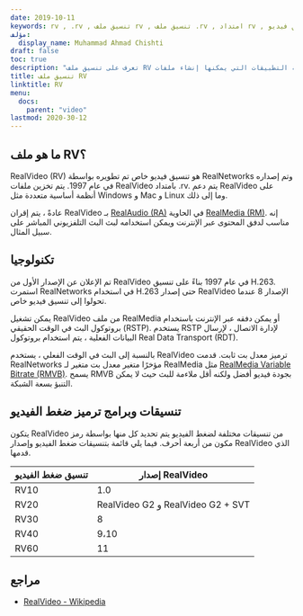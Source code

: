 ```yaml
---
date: 2019-10-11
keywords: rv , .rv , تنسيق ملف rv , تنسيق ملف .rv , امتداد rv , تنسيق فيديو rv , تنسيق ملف RealVideo
مؤلف:
  display_name: Muhammad Ahmad Chishti
draft: false
toc: true
description: "تعرف على تنسيق ملف RV وواجهات برمجة التطبيقات التي يمكنها إنشاء ملفات RV وفتحها."
title: تنسيق ملف RV
linktitle: RV
menu:
  docs:
    parent: "video"
lastmod: 2020-30-12
---
```


## ما هو ملف RV؟ ##

RealVideo (RV) هو تنسيق فيديو خاص تم تطويره بواسطة RealNetworks وتم إصداره في عام 1997. يتم تخزين ملفات RealVideo بامتداد .rv. يتم دعم RealVideo على أنظمة أساسية متعددة مثل Windows و Mac و Linux وما إلى ذلك.

عادةً ، يتم إقران RealVideo بـ [RealAudio (RA)](/ar/audio/ra/) في الحاوية [RealMedia (RM)](/ar/video/rm/). إنه مناسب لدفق المحتوى عبر الإنترنت ويمكن استخدامه لبث البث التلفزيوني المباشر على سبيل المثال.

## تكنولوجيا ##

تم الإعلان عن الإصدار الأول من RealVideo في عام 1997 بناءً على تنسيق H.263. استمرت RealNetworks في استخدام H.263 حتى إصدار RealVideo الإصدار 8 عندما تحولوا إلى تنسيق فيديو خاص.

يمكن تشغيل RealVideo من ملف RealMedia أو يمكن دفقه عبر الإنترنت باستخدام بروتوكول البث في الوقت الحقيقي (RSTP). يستخدم RSTP لإدارة الاتصال ، لإرسال البيانات الفعلية ، يتم استخدام بروتوكول Real Data Transport (RDT).

بالنسبة إلى البث في الوقت الفعلي ، يستخدم RealVideo ترميز معدل بت ثابت. قدمت RealNetworks مؤخرًا متغير معدل بت متغير لـ RealMedia مثل [RealMedia Variable Bitrate (RMVB)](/ar/video/rmvb/). يسمح RMVB بجودة فيديو أفضل ولكنه أقل ملاءمة للبث حيث لا يمكن التنبؤ بسعة الشبكة.

## تنسيقات وبرامج ترميز ضغط الفيديو ##

يتكون RealVideo من تنسيقات مختلفة لضغط الفيديو يتم تحديد كل منها بواسطة رمز مكون من أربعة أحرف. فيما يلي قائمة بتنسيقات ضغط الفيديو وإصدار RealVideo الذي قدمها.

| تنسيق ضغط الفيديو | إصدار RealVideo |
| --- | --- |
| RV10 | 1.0 |
| RV20 | RealVideo G2 و RealVideo G2 + SVT |
| RV30 | 8 |
| RV40 | 9،10 |
| RV60 | 11 |

## مراجع ##

- [RealVideo - Wikipedia](https://en.wikipedia.org/wiki/RealVideo)

